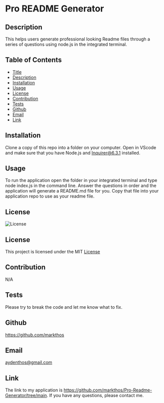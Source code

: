 # Pro README Generator

  ## Description
  This helps users generate professional looking Readme files through a series of questions using node.js in the integrated terminal.

  ## Table of Contents
  * [Title](#title)
  * [Description](#description)
  * [Installation](#installation)
  * [Usage](#usage)
  * [License](#license)
  * [Contribution](#contribution)
  * [Tests](#tests)
  * [Github](#github)
  * [Email](#email)
  * [Link](#link)

  ## Installation
  Clone a copy of this repo into a folder on your computer. Open in VScode and make sure that you have Node.js and Inquirer@6.3.1 installed.

  ## Usage
  To run the application open the folder in your integrated terminal and type node index.js in the command line. Answer the questions in order and the application will generate a README.md file for you.  Copy that file into your application repo to use as your readme file.

  ## License
  ![License](https://img.shields.io/badge/license-MIT-blue.svg)
  ## License
  This project is licensed under the MIT [License](https://choosealicense.com/licenses/MIT)

  ## Contribution
  N/A

  ## Tests
  Please try to break the code and let me know what to fix.

  ## Github
  https://github.com/markthos

  ## Email
  aydenthos@gmail.com

  ## Link
  The link to my application is https://github.com/markthos/Pro-Readme-Generator/tree/main. If you have any questions, please contact me.

